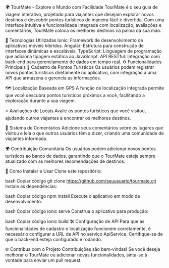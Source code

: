 🌍 TourMate - Explore o Mundo com Facilidade
TourMate é o seu guia de viagem interativo, projetado para viajantes que desejam explorar novos destinos e descobrir pontos turísticos de maneira fácil e divertida. Com uma interface intuitiva e funcionalidade integrada com localização, avaliações e comentários, TourMate coloca os melhores destinos na palma da sua mão.

🚀 Tecnologias Utilizadas
Ionic: Framework de desenvolvimento de aplicativos móveis híbridos.
Angular: Estrutura para construção de interfaces dinâmicas e escaláveis.
TypeScript: Linguagem de programação que adiciona tipagem estática ao JavaScript.
API RESTful: Integração com back-end para gerenciamento de dados em tempo real.
⚙️ Funcionalidades Principais
📍 Cadastro de Pontos Turísticos
Os usuários podem registrar novos pontos turísticos diretamente no aplicativo, com integração a uma API que armazena e gerencia as informações.

🗺️ Localização Baseada em GPS
A função de localização integrada permite que você descubra pontos turísticos próximos a você, facilitando a exploração durante a sua viagem.

⭐ Avaliações de Locais
Avalie os pontos turísticos que você visitou, ajudando outros viajantes a encontrar os melhores destinos.

💬 Sistema de Comentários
Adicione seus comentários sobre os lugares que visitou e leia o que outros usuários têm a dizer, criando uma comunidade de viajantes informada.

🌍 Contribuição Comunitária
Os usuários podem adicionar novos pontos turísticos ao banco de dados, garantindo que o TourMate esteja sempre atualizado com as melhores recomendações de destinos.

📱 Como Instalar e Usar
Clone este repositório:

bash
Copiar código
git clone https://github.com/seuusuario/tourmate.git
Instale as dependências:

bash
Copiar código
npm install
Execute o aplicativo em modo de desenvolvimento:

bash
Copiar código
ionic serve
Construa o aplicativo para produção:

bash
Copiar código
ionic build
🛠️ Configuração de API
Para que as funcionalidades de cadastro e localização funcionem corretamente, é necessário configurar a URL da API no serviço ApiService. Certifique-se de que o back-end esteja configurado e rodando.

🌐 Contribua com o Projeto
Contribuições são bem-vindas! Se você deseja melhorar o TourMate ou adicionar novas funcionalidades, sinta-se à vontade para enviar um pull request.
